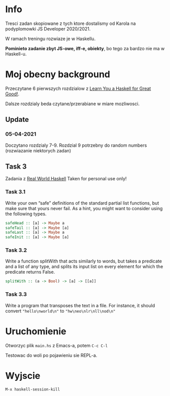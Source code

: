 # Info

Tresci zadan skopiowane z tych ktore dostalismy od Karola na podyplomowki JS Developer 2020/2021.

W ramach treningu rozwiaze je w Haskellu.

**Pominieto zadanie zbyt JS-owe, iff-e, obiekty**, bo tego za bardzo nie ma w Haskell-u.


# Moj obecny background

Przeczytane 6 pierwszych rozdzialow z [Learn You a Haskell for Great Good!](http://learnyouahaskell.com/chapters).

Dalsze rozdzialy beda czytane/przerabiane w miare mozliwosci.

## Update

### 05-04-2021

Doczytano rozdzialy 7-9. Rozdzial 9 potrzebny do random numbers (rozwiazanie niektorych zadan)

## Task 3

Zadania z [Real World Haskell](http://book.realworldhaskell.org/read/functional-programming.html)
Taken for personal use only!

### Task 3.1

Write your own “safe” definitions of the standard partial list functions, but make sure that yours never fail. As a hint, you might want to consider using the following types.

```haskell
safeHead :: [a] -> Maybe a
safeTail :: [a] -> Maybe [a]
safeLast :: [a] -> Maybe a
safeInit :: [a] -> Maybe [a]
```

### Task 3.2

Write a function splitWith that acts similarly to words, but takes a predicate and a list of any type, and splits its input list on every element for which the predicate returns False.

```haskell
splitWith :: (a -> Bool) -> [a] -> [[a]]
```

### Task 3.3

Write a program that transposes the text in a file. For instance, it should convert `"hello\nworld\n"` to `"hw\neo\nlr\nll\nod\n"`

# Uruchomienie

Otworzyc plik `main.hs` z Emacs-a, potem `C-c C-l`

Testowac do woli po pojawieniu sie REPL-a.

# Wyjscie

`M-x haskell-session-kill`
